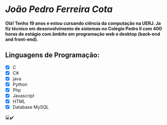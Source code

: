 # *João Pedro Ferreira Cota*
**Olá! Tenho 19 anos e estou cursando ciência da computação na UERJ. Ja fiz técnico em desenvolvimento de sistemas no Colégio Pedro II com
400 horas de estágio com âmbito em programação web e desktop (back-end and front-end).**

## Linguagens de Programação:
- [x] C
- [x] C#
- [x] java
- [x] Python 
- [x] Php
- [x] Javascript
- [x] HTML
- [x] Database MySQL

:computer::heavy_check_mark:
